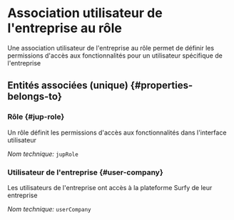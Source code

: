 # Association utilisateur de l'entreprise au rôle
<!--- THIS FILE IS GENERATED PLEASE DO NOT EDIT IT DIRECTLY --->

Une association utilisateur de l'entreprise au rôle permet de définir les permissions d'accès aux fonctionnalités pour un utilisateur spécifique de l'entreprise

<OH code="jupUserCompanyToJupRole"/>







## Entités associées (unique) {#properties-belongs-to}

### Rôle {#jup-role}

Un rôle définit les permissions d'accès aux fonctionnalités dans l'interface utilisateur

*Nom technique:* ```jupRole```
<PH code="jupUserCompanyToJupRole:jupRole"/>

### Utilisateur de l'entreprise {#user-company}

Les utilisateurs de l'entreprise ont accès à la plateforme Surfy de leur entreprise

*Nom technique:* ```userCompany```
<PH code="jupUserCompanyToJupRole:userCompany"/>





